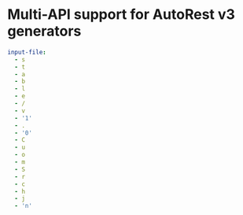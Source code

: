 # Multi-API support for AutoRest v3 generators

``` yaml $(enable-multi-api)
input-file:
  - s
  - t
  - a
  - b
  - l
  - e
  - /
  - v
  - '1'
  - .
  - '0'
  - C
  - u
  - o
  - m
  - S
  - r
  - c
  - h
  - j
  - 'n'
```
